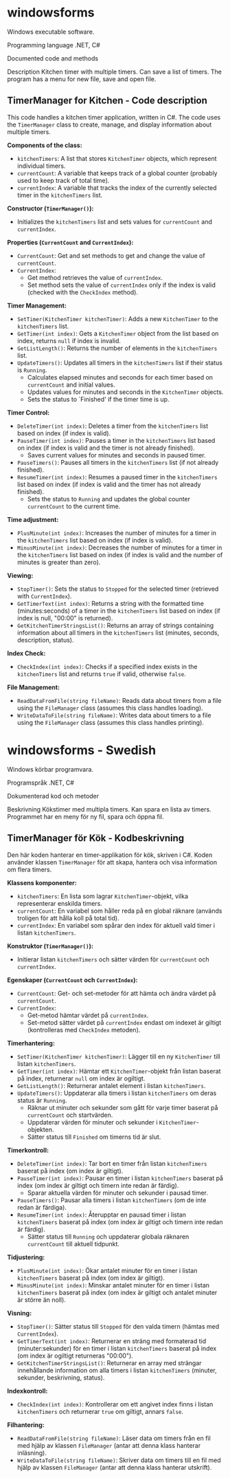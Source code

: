# windowsforms 


 Windows executable software.

 Programming language
 .NET, C#

 Documented code and methods

 Description
 Kitchen timer with multiple timers.
 Can save a list of timers.
 The program has a menu for new file, save and open file.


 ## TimerManager for Kitchen - Code description

 This code handles a kitchen timer application, written in C#.  The code uses the `TimerManager` class to create, manage, and display information about multiple timers.

 **Components of the class:**

 * `kitchenTimers`: A list that stores `KitchenTimer` objects, which represent individual timers.
 * `currentCount`: A variable that keeps track of a global counter (probably used to keep track of total time).
 * `currentIndex`: A variable that tracks the index of the currently selected timer in the `kitchenTimers` list.

 **Constructor (`TimerManager()`):**

 * Initializes the `kitchenTimers` list and sets values for `currentCount` and `currentIndex`.

 **Properties (`CurrentCount` and `CurrentIndex`):**

 * `CurrentCount`: Get and set methods to get and change the value of `currentCount`.
 * `CurrentIndex`:
     * Get method retrieves the value of `currentIndex`.
     * Set method sets the value of `currentIndex` only if the index is valid (checked with the `CheckIndex` method).

 **Timer Management:**

 * `SetTimer(KitchenTimer kitchenTimer)`: Adds a new `KitchenTimer` to the `kitchenTimers` list.
 * `GetTimer(int index)`: Gets a `KitchenTimer` object from the list based on index, returns `null` if index is invalid.
 * `GetListLength()`: Returns the number of elements in the `kitchenTimers` list.
 * `UpdateTimers()`: Updates all timers in the `kitchenTimers` list if their status is `Running`.
     * Calculates elapsed minutes and seconds for each timer based on `currentCount` and initial values.
     * Updates values for minutes and seconds in the `KitchenTimer` objects.
     * Sets the status to `Finished' if the timer time is up.

 **Timer Control:**

 * `DeleteTimer(int index)`: Deletes a timer from the `kitchenTimers` list based on index (if index is valid).
 * `PauseTimer(int index)`: Pauses a timer in the `kitchenTimers` list based on index (if index is valid and the timer is not already finished).
     * Saves current values for minutes and seconds in paused timer.
 * `PauseTimers()`: Pauses all timers in the `kitchenTimers` list (if not already finished).
 * `ResumeTimer(int index)`: Resumes a paused timer in the `kitchenTimers` list based on index (if index is valid and the timer has not already finished).
     * Sets the status to `Running` and updates the global counter `currentCount` to the current time.

 **Time adjustment:**

 * `PlusMinute(int index)`: Increases the number of minutes for a timer in the `kitchenTimers` list based on index (if index is valid).
 * `MinusMinute(int index)`: Decreases the number of minutes for a timer in the `kitchenTimers` list based on index (if index is valid and the number of minutes is greater than zero).

 **Viewing:**

 * `StopTimer()`: Sets the status to `Stopped` for the selected timer (retrieved with `CurrentIndex`).
 * `GetTimerText(int index)`: Returns a string with the formatted time (minutes:seconds) of a timer in the `kitchenTimers` list based on index (if index is null, "00:00" is returned).
 * `GetKitchenTimerStringsList()`: Returns an array of strings containing information about all timers in the `kitchenTimers` list (minutes, seconds, description, status).

 **Index Check:**

 * `CheckIndex(int index)`: Checks if a specified index exists in the `kitchenTimers` list and returns `true` if valid, otherwise `false`.

 **File Management:**

 * `ReadDataFromFile(string fileName)`: Reads data about timers from a file using the `FileManager` class (assumes this class handles loading).
 * `WriteDataToFile(string fileName)`: Writes data about timers to a file using the `FileManager` class (assumes this class handles printing).





# windowsforms - Swedish 


Windows körbar programvara. 

Programspråk
.NET, C#

Dokumenterad kod och metoder 

Beskrivning 
Kökstimer med multipla timers. 
Kan spara en lista av timers.
Programmet har en meny för ny fil, spara och öppna fil. 


## TimerManager för Kök - Kodbeskrivning

Den här koden hanterar en timer-applikation för kök, skriven i C#. Koden använder klassen `TimerManager` för att skapa, hantera och visa information om flera timers.

**Klassens komponenter:**

* `kitchenTimers`: En lista som lagrar `KitchenTimer`-objekt, vilka representerar enskilda timers.
* `currentCount`: En variabel som håller reda på en global räknare (används troligen för att hålla koll på total tid).
* `currentIndex`: En variabel som spårar den index för aktuell vald timer i listan `kitchenTimers`.

**Konstruktor (`TimerManager()`):**

* Initierar listan `kitchenTimers` och sätter värden för `currentCount` och `currentIndex`.

**Egenskaper (`CurrentCount` och `CurrentIndex`):**

* `CurrentCount`: Get- och set-metoder för att hämta och ändra värdet på `currentCount`.
* `CurrentIndex`:
    * Get-metod hämtar värdet på `currentIndex`.
    * Set-metod sätter värdet på `currentIndex` endast om indexet är giltigt (kontrolleras med `CheckIndex` metoden).

**Timerhantering:**

* `SetTimer(KitchenTimer kitchenTimer)`: Lägger till en ny `KitchenTimer` till listan `kitchenTimers`.
* `GetTimer(int index)`: Hämtar ett `KitchenTimer`-objekt från listan baserat på index, returnerar `null` om index är ogiltigt.
* `GetListLength()`: Returnerar antalet element i listan `kitchenTimers`.
* `UpdateTimers()`: Uppdaterar alla timers i listan `kitchenTimers` om deras status är `Running`.
    * Räknar ut minuter och sekunder som gått för varje timer baserat på `currentCount` och startvärden.
    * Uppdaterar värden för minuter och sekunder i `KitchenTimer`-objekten.
    * Sätter status till `Finished` om timerns tid är slut.

**Timerkontroll:**

* `DeleteTimer(int index)`: Tar bort en timer från listan `kitchenTimers` baserat på index (om index är giltigt).
* `PauseTimer(int index)`: Pausar en timer i listan `kitchenTimers` baserat på index (om index är giltigt och timern inte redan är färdig).
    * Sparar aktuella värden för minuter och sekunder i pausad timer.
* `PauseTimers()`: Pausar alla timers i listan `kitchenTimers` (om de inte redan är färdiga).
* `ResumeTimer(int index)`: Återupptar en pausad timer i listan `kitchenTimers` baserat på index (om index är giltigt och timern inte redan är färdig).
    * Sätter status till `Running` och uppdaterar globala räknaren `currentCount` till aktuell tidpunkt.

**Tidjustering:**

* `PlusMinute(int index)`: Ökar antalet minuter för en timer i listan `kitchenTimers` baserat på index (om index är giltigt).
* `MinusMinute(int index)`: Minskar antalet minuter för en timer i listan `kitchenTimers` baserat på index (om index är giltigt och antalet minuter är större än noll).

**Visning:**

* `StopTimer()`: Sätter status till `Stopped` för den valda timern (hämtas med `CurrentIndex`).
* `GetTimerText(int index)`: Returnerar en sträng med formaterad tid (minuter:sekunder) för en timer i listan `kitchenTimers` baserat på index (om index är ogiltigt returneras "00:00").
* `GetKitchenTimerStringsList()`: Returnerar en array med strängar innehållande information om alla timers i listan `kitchenTimers` (minuter, sekunder, beskrivning, status).

**Indexkontroll:**

* `CheckIndex(int index)`: Kontrollerar om ett angivet index finns i listan `kitchenTimers` och returnerar `true` om giltigt, annars `false`.

**Filhantering:**

* `ReadDataFromFile(string fileName)`: Läser data om timers från en fil med hjälp av klassen `FileManager` (antar att denna klass hanterar inläsning).
* `WriteDataToFile(string fileName)`: Skriver data om timers till en fil med hjälp av klassen `FileManager` (antar att denna klass hanterar utskrift).




